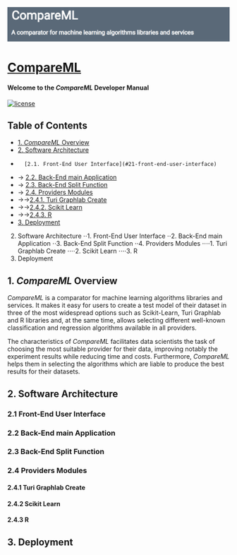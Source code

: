 

![Image of CompareML](https://raw.githubusercontent.com/i3uex/CompareML/master/public/img/CompareMLheader.png)

# [CompareML](http://167.172.177.191:8080/)

#### Welcome to the *CompareML* Developer Manual

[![license](https://img.shields.io/github/license/mashape/apistatus.svg?maxAge=2592000)](https://github.com/i3uex/CompareML/blob/master/LICENSE)

## Table of Contents
- [1. *CompareML* Overview](#1-compareml-overview)
- [2. Software Architecture](#2-software-architecture)
 -       [2.1. Front-End User Interface](#21-front-end-user-interface)
 - → [2.2. Back-End main Application](#21-back-end-main-application)
 - → [2.3. Back-End Split Function](#21-back-end-split-function) 
 - → [2.4. Providers Modules](#24-providers-modules)
  - →→[2.4.1. Turi Graphlab Create](#241-turi-graphlab-create)
  - →→[2.4.2. Scikit Learn](#242-scikit-learn)
  - →→[2.4.3. R](#243-r)  
- [3. Deployment](#3-deployment)

2. Software Architecture
⋅⋅1. Front-End User Interface
⋅⋅2. Back-End main Application
⋅⋅3. Back-End Split Function
⋅⋅4. Providers Modules
⋅⋅⋅⋅1. Turi Graphlab Create
⋅⋅⋅⋅2. Scikit Learn
⋅⋅⋅⋅3. R
3. Deployment




## 1. *CompareML* Overview

*CompareML* is a comparator for machine learning algorithms libraries and services. It makes it easy for users to create a test model of their dataset in three of the most widespread options such as Scikit-Learn, Turi Graphlab and R libraries and, at the same time, allows selecting different well-known classification and regression algorithms available in all providers. 

The characteristics of *CompareML* facilitates data scientists the task of choosing the most suitable provider for their data, improving notably the experiment results while reducing time and costs. Furthermore, *CompareML* helps them in selecting the algorithms which are liable to produce the best results for their datasets.  

## 2. Software Architecture

### 2.1 Front-End User Interface

### 2.2 Back-End main Application

### 2.3 Back-End Split Function

### 2.4 Providers Modules

#### 2.4.1 Turi Graphlab Create

#### 2.4.2 Scikit Learn

#### 2.4.3 R



## 3. Deployment





